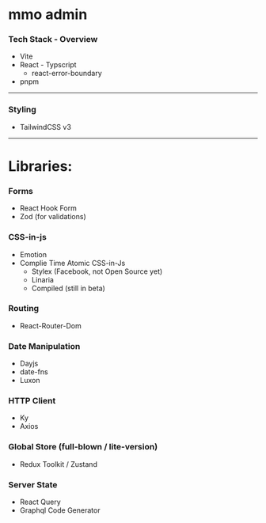 # mmo admin

### Tech Stack - Overview

- Vite
- React - Typscript
  - react-error-boundary
- pnpm

---

### Styling

- TailwindCSS v3

---

# Libraries:

### Forms

- React Hook Form
- Zod (for validations)

### CSS-in-js

- Emotion
- Complie Time Atomic CSS-in-Js
  - Stylex (Facebook, not Open Source yet)
  - Linaria
  - Compiled (still in beta)

### Routing

- React-Router-Dom

### Date Manipulation

- Dayjs
- date-fns
- Luxon

### HTTP Client

- Ky
- Axios

### Global Store (full-blown / lite-version)

- Redux Toolkit / Zustand

### Server State

- React Query
- Graphql Code Generator
